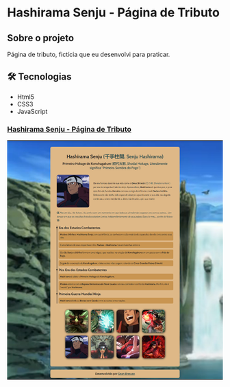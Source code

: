 # Hashirama Senju - Página de Tributo

## Sobre o projeto
Página de tributo, fictícia que eu desenvolvi para praticar.

## 🛠 Tecnologias
* Html5
* CSS3
* JavaScript

### [Hashirama Senju - Página de Tributo](https://geanbressan.github.io/Hashirama-Pagina-Tributo/)
![Preview do projeto](./assets/images/preview.png)